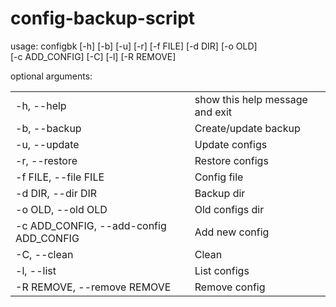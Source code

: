config-backup-script
====================
usage: configbk [-h] [-b] [-u] [-r] [-f FILE] [-d DIR] [-o OLD]<br>
[-c ADD_CONFIG] [-C] [-l] [-R REMOVE]

optional arguments:<br>
<table>
<tr><td>-h, --help</td>           <td> show this help message and exit</td></tr>
<tr><td>-b, --backup </td>        <td>  Create/update backup</td></tr>
<tr><td>-u, --update  </td>      <td>   Update configs</td></tr>
<tr><td>-r, --restore  </td>    <td>    Restore configs</td></tr>
<tr><td>-f FILE, --file FILE</td> <td>  Config file</td></tr>
<tr><td>-d DIR, --dir DIR   </td><td>   Backup dir</td></tr>
<tr><td>-o OLD, --old OLD  </td> <td>   Old configs dir</td></tr>
<tr><td>-c ADD_CONFIG, --add-config ADD_CONFIG</td>
<td>Add new config</td></tr>
<tr><td>-C, --clean   </td>     <td>    Clean</td></tr>
<tr><td>-l, --list   </td>     <td>    List configs</td></tr>
<tr><td>-R REMOVE, --remove REMOVE  </td>     <td>    Remove config</td></tr>

</table>

